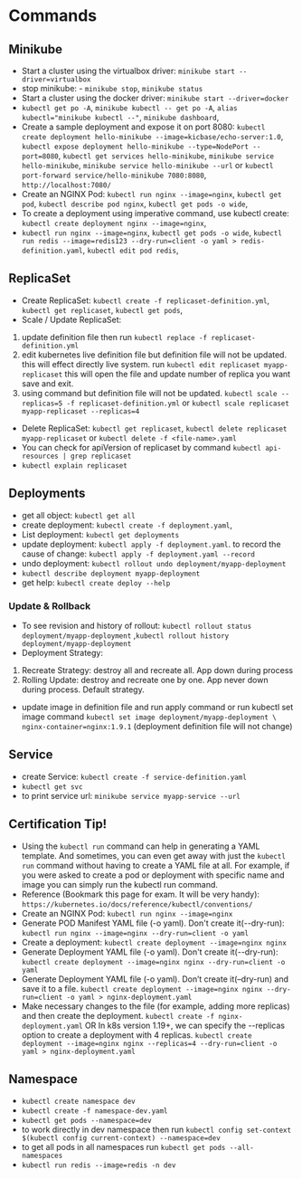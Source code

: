# Commands
## Minikube
- Start a cluster using the virtualbox driver: `minikube start --driver=virtualbox`
- stop minikube: - `minikube stop`, `minikube status` 
- Start a cluster using the docker driver: `minikube start --driver=docker`
- `kubectl get po -A`, `minikube kubectl -- get po -A`, `alias kubectl="minikube kubectl --"`, `minikube dashboard`, 
- Create a sample deployment and expose it on port 8080: `kubectl create deployment hello-minikube --image=kicbase/echo-server:1.0`, `kubectl expose deployment hello-minikube --type=NodePort --port=8080`, `kubectl get services hello-minikube`, `minikube service hello-minikube`, `minikube service hello-minikube --url` or `kubectl port-forward service/hello-minikube 7080:8080`, `http://localhost:7080/`
- Create an NGINX Pod: `kubectl run nginx --image=nginx`, `kubectl get pod`, `kubectl describe pod nginx`, `kubectl get pods -o wide`,
- To create a deployment using imperative command, use kubectl create: `kubectl create deployment nginx --image=nginx`, 
- `kubectl run nginx --image=nginx`, `kubectl get pods -o wide`, 
`kubectl run redis --image=redis123 --dry-run=client -o yaml > redis-definition.yaml`, `kubectl edit pod redis`, 
## ReplicaSet
- Create ReplicaSet: `kubectl create -f replicaset-definition.yml`, `kubectl get replicaset`, `kubectl get pods`,
- Scale / Update ReplicaSet:
1. update definition file then run `kubectl replace -f replicaset-definition.yml`
2. edit kubernetes live definition file but definition file will not be updated. this will effect directly live system. run `kubectl edit replicaset myapp-replicaset` this will open the file and update number of replica you want save and exit.
3. using command but definition file will not be updated. `kubectl scale --replicas=5 -f replicaset-definition.yml` or `kubectl scale replicaset myapp-replicaset --replicas=4 `
- Delete ReplicaSet: `kubectl get replicaset`, `kubectl delete replicaset myapp-replicaset` or `kubectl delete -f <file-name>.yaml`
- You can check for apiVersion of replicaset by command `kubectl api-resources | grep replicaset`
- `kubectl explain replicaset`

## Deployments
- get all object: `kubectl get all`
- create deployment: `kubectl create -f deployment.yaml`, 
- List deployment: `kubectl get deployments`
- update deployment: `kubectl apply -f deployment.yaml`. to record the cause of change: `kubectl apply -f deployment.yaml --record`
- undo deployment: `kubectl rollout undo deployment/myapp-deployment`
- `kubectl describe deployment myapp-deployment`
- get help: `kubectl create deploy --help`
### Update & Rollback
- To see revision and history of rollout: `kubectl rollout status deployment/myapp-deployment` ,`kubectl rollout history deployment/myapp-deployment`
- Deployment Strategy: 
1. Recreate Strategy: destroy all and recreate all. App down during process
2. Rolling Update: destroy and recreate one by one. App never down during process. Default strategy.
- update image in definition file and run apply command or run kubectl set image command `kubectl set image deployment/myapp-deployment \ nginx-container=nginx:1.9.1` (deployment definition file will not change)

## Service
- create Service: `kubectl create -f service-definition.yaml`
- `kubectl get svc`
- to print service url: `minikube service myapp-service --url`

## Certification Tip!
- Using the `kubectl run` command can help in generating a YAML template. And sometimes, you can even get away with just the `kubectl run` command without having to create a YAML file at all. For example, if you were asked to create a pod or deployment with specific name and image you can simply run the kubectl run command.
- Reference (Bookmark this page for exam. It will be very handy): `https://kubernetes.io/docs/reference/kubectl/conventions/`
- Create an NGINX Pod: `kubectl run nginx --image=nginx`
- Generate POD Manifest YAML file (-o yaml). Don't create it(--dry-run): `kubectl run nginx --image=nginx --dry-run=client -o yaml`
- Create a deployment: `kubectl create deployment --image=nginx nginx`
- Generate Deployment YAML file (-o yaml). Don't create it(--dry-run): `kubectl create deployment --image=nginx nginx --dry-run=client -o yaml`
- Generate Deployment YAML file (-o yaml). Don’t create it(–dry-run) and save it to a file. `kubectl create deployment --image=nginx nginx --dry-run=client -o yaml > nginx-deployment.yaml`
- Make necessary changes to the file (for example, adding more replicas) and then create the deployment. `kubectl create -f nginx-deployment.yaml` OR In k8s version 1.19+, we can specify the --replicas option to create a deployment with 4 replicas. `kubectl create deployment --image=nginx nginx --replicas=4 --dry-run=client -o yaml > nginx-deployment.yaml`

## Namespace
- `kubectl create namespace dev`
- `kubectl create -f namespace-dev.yaml`
- `kubectl get pods --namespace=dev`
- to work directly in dev namespace then run `kubectl config set-context $(kubectl config current-context) --namespace=dev`
- to get all pods in all namespaces run `kubectl get pods --all-namespaces`
- `kubectl run redis --image=redis -n dev`

